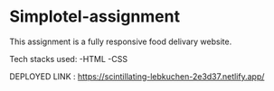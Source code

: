 # Simplotel-assignment
This assignment is a fully responsive food delivary website.

Tech stacks used:
-HTML
-CSS

DEPLOYED LINK : https://scintillating-lebkuchen-2e3d37.netlify.app/
